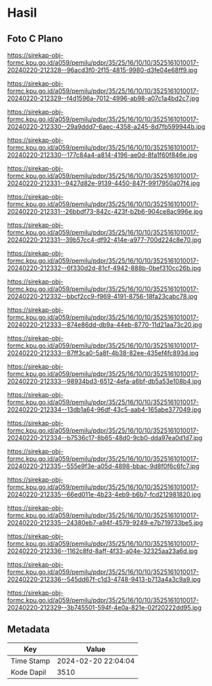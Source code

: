 # Hasil

## Foto C Plano

https://sirekap-obj-formc.kpu.go.id/a059/pemilu/pdpr/35/25/16/10/10/3525161010017-20240220-212328--96acd3f0-2f15-4815-9980-d3fe04e68ff9.jpg

https://sirekap-obj-formc.kpu.go.id/a059/pemilu/pdpr/35/25/16/10/10/3525161010017-20240220-212329--f4d1596a-7012-4996-ab98-a07c1a4bd2c7.jpg

https://sirekap-obj-formc.kpu.go.id/a059/pemilu/pdpr/35/25/16/10/10/3525161010017-20240220-212330--29a9ddd7-6aec-4358-a245-8d7fb599944b.jpg

https://sirekap-obj-formc.kpu.go.id/a059/pemilu/pdpr/35/25/16/10/10/3525161010017-20240220-212330--177c84a4-a814-4196-ae0d-8fa1f60f846e.jpg

https://sirekap-obj-formc.kpu.go.id/a059/pemilu/pdpr/35/25/16/10/10/3525161010017-20240220-212331--9427d82e-9139-4450-847f-9917950a07f4.jpg

https://sirekap-obj-formc.kpu.go.id/a059/pemilu/pdpr/35/25/16/10/10/3525161010017-20240220-212331--26bbdf73-842c-423f-b2b6-904ce8ac996e.jpg

https://sirekap-obj-formc.kpu.go.id/a059/pemilu/pdpr/35/25/16/10/10/3525161010017-20240220-212331--39b57cc4-df92-414e-a977-700d224c8e70.jpg

https://sirekap-obj-formc.kpu.go.id/a059/pemilu/pdpr/35/25/16/10/10/3525161010017-20240220-212332--6f330d2d-81cf-4942-888b-0bef310cc26b.jpg

https://sirekap-obj-formc.kpu.go.id/a059/pemilu/pdpr/35/25/16/10/10/3525161010017-20240220-212332--bbcf2cc9-f969-4191-8756-18fa23cabc78.jpg

https://sirekap-obj-formc.kpu.go.id/a059/pemilu/pdpr/35/25/16/10/10/3525161010017-20240220-212333--874e86dd-db9a-44eb-8770-11d21aa73c20.jpg

https://sirekap-obj-formc.kpu.go.id/a059/pemilu/pdpr/35/25/16/10/10/3525161010017-20240220-212333--87ff3ca0-5a8f-4b38-82ee-435ef4fc893d.jpg

https://sirekap-obj-formc.kpu.go.id/a059/pemilu/pdpr/35/25/16/10/10/3525161010017-20240220-212333--98934bd3-6512-4efa-a6bf-db5a53e108b4.jpg

https://sirekap-obj-formc.kpu.go.id/a059/pemilu/pdpr/35/25/16/10/10/3525161010017-20240220-212334--13db1a64-96df-43c5-aab4-165abe377049.jpg

https://sirekap-obj-formc.kpu.go.id/a059/pemilu/pdpr/35/25/16/10/10/3525161010017-20240220-212334--b7536c17-8b65-48d0-9cb0-dda97ea0d1d7.jpg

https://sirekap-obj-formc.kpu.go.id/a059/pemilu/pdpr/35/25/16/10/10/3525161010017-20240220-212335--555e9f3e-a05d-4898-bbac-9d8f0f6c6fc7.jpg

https://sirekap-obj-formc.kpu.go.id/a059/pemilu/pdpr/35/25/16/10/10/3525161010017-20240220-212335--66ed011e-4b23-4eb9-b6b7-fcd212981820.jpg

https://sirekap-obj-formc.kpu.go.id/a059/pemilu/pdpr/35/25/16/10/10/3525161010017-20240220-212335--24380eb7-a94f-4579-9249-e7b719733be5.jpg

https://sirekap-obj-formc.kpu.go.id/a059/pemilu/pdpr/35/25/16/10/10/3525161010017-20240220-212336--1162c8fd-8aff-4f33-a04e-32325aa23a6d.jpg

https://sirekap-obj-formc.kpu.go.id/a059/pemilu/pdpr/35/25/16/10/10/3525161010017-20240220-212336--545dd67f-c1d3-4748-9413-b713a4a3c9a9.jpg

https://sirekap-obj-formc.kpu.go.id/a059/pemilu/pdpr/35/25/16/10/10/3525161010017-20240220-212329--3b745501-594f-4e0a-821e-02f20222dd95.jpg


## Metadata

| Key        | Value               |
| ---------- | ------------------- |
| Time Stamp | 2024-02-20 22:04:04 |
| Kode Dapil | 3510                |



